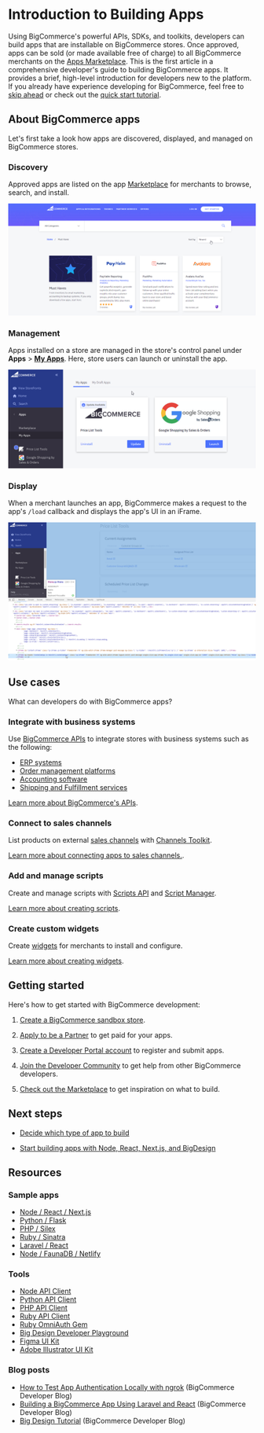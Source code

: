 # Introduction to Building Apps

Using BigCommerce's powerful APIs, SDKs, and toolkits, developers can build apps that are installable on BigCommerce stores. Once approved, apps can be sold (or made available free of charge) to all BigCommerce merchants on the [Apps Marketplace](https://www.bigcommerce.com/apps). This is the first article in a comprehensive developer's guide to building BigCommerce apps. It provides a brief, high-level introduction for developers new to the platform. If you already have experience developing for BigCommerce, feel free to [skip ahead](#next-steps) or check out the [quick start tutorial](/api-docs/apps/quick-start).


## About BigCommerce apps

Let's first take a look how apps are discovered, displayed, and managed on BigCommerce stores.

### Discovery
Approved apps are listed on the app [Marketplace](https://www.bigcommerce.com/apps/) for merchants to browse, search, and install.

![App Marketplace](https://raw.githubusercontent.com/bigcommerce/dev-docs/master/assets/images/apps-01-introduction-01.png "App Marketplace")

### Management
Apps installed on a store are managed in the store's control panel under **Apps** > [**My Apps**](https://login.bigcommerce.com/deep-links/manage/marketplace/apps/my-apps/drafts). Here, store users can launch or uninstall the app.

![App Management](https://raw.githubusercontent.com/bigcommerce/dev-docs/master/assets/images/apps-01-introduction-02.png  "App Management")

### Display
When a merchant launches an app, BigCommerce makes a request to the app's `/load` callback and displays the app's UI in an iFrame.

![App Display](https://raw.githubusercontent.com/bigcommerce/dev-docs/master/assets/images/apps-01-introduction-03.png  "App Display")

## Use cases
What can developers do with BigCommerce apps?

### Integrate with business systems
Use [BigCommerce APIs](/api-reference) to integrate stores with business systems such as the following:
* [ERP systems](https://www.bigcommerce.com/apps/erp/)
* [Order management platforms](https://www.bigcommerce.com/apps/catalog-order-management/)
* [Accounting software](https://www.bigcommerce.com/apps/accounting-tax/)
* [Shipping and Fulfillment services](https://www.bigcommerce.com/apps/shipping-fulfillment/)

[Learn more about BigCommerce's APIs](/api-reference).


### Connect to sales channels
List products on external [sales channels](https://www.bigcommerce.com/apps/sales-channels/) with [Channels Toolkit](/api-docs/channels/channels-toolkit-reference).

[Learn more about connecting apps to sales channels.](/api-docs/channels/overview).

### Add and manage scripts
Create and manage scripts with [Scripts API](/api-reference/store-management/scripts) and [Script Manager](https://support.bigcommerce.com/s/article/Using-Script-Manager).

[Learn more about creating scripts](/api-docs/storefront/scripts-overview).

### Create custom widgets
Create [widgets](https://support.bigcommerce.com/s/article/Page-Builder#builder) for merchants to install and configure.

[Learn more about creating widgets](/api-docs/storefront/widgets/widgets-overview).

## Getting started
Here's how to get started with BigCommerce development:
1. [Create a BigCommerce sandbox store](/api-docs/partner/getting-started/create-a-sandbox-store).

2. [Apply to be a Partner](https://www.bigcommerce.com/partners) to get paid for your apps.

3. [Create a Developer Portal account](https://devtools.bigcommerce.com/) to register and submit apps.

4. [Join the Developer Community](https://support.bigcommerce.com/s/group/0F913000000HLjECAW/bigcommerce-developers) to get help from other BigCommerce developers.
5. [Check out the Marketplace](https://www.bigcommerce.com/marketplace/) to get inspiration on what to build.


## Next steps
* [Decide which type of app to build](/api-docs/apps/guide/types)

* [Start building apps with Node, React, Next.js, and BigDesign](/api-docs/apps/quick-start)


## Resources

### Sample apps
* [Node / React / Next.js](https://github.com/bigcommerce/sample-app-nodejs)
* [Python / Flask](https://github.com/bigcommerce/hello-world-app-python-flask)
* [PHP / Silex](https://github.com/bigcommerce/hello-world-app-php-silex)
* [Ruby / Sinatra](https://github.com/bigcommerce/hello-world-app-ruby-sinatra)
* [Laravel / React](https://github.com/bigcommerce/laravel-react-sample-app)
* [Node / FaunaDB / Netlify](https://github.com/bigcommerce/channels-app/)

### Tools
* [Node API Client](https://github.com/bigcommerce/node-bigcommerce/)
* [Python API Client](https://github.com/bigcommerce/bigcommerce-api-python)
* [PHP API Client](https://github.com/bigcommerce/bigcommerce-api-php)
* [Ruby API Client](https://github.com/bigcommerce/bigcommerce-api-ruby)
* [Ruby OmniAuth Gem](https://github.com/bigcommerce/omniauth-bigcommerce)
* [Big Design Developer Playground](/big-design/)
* [Figma UI Kit](https://www.figma.com/file/jTVuUkiZ1j3rux8WHG4IKK/BigDesign-UI-Kit?node-id=0%3A1/duplicate)
* [Adobe Illustrator UI Kit](https://design.bigcommerce.com/bigdesign-ui-kit)

### Blog posts
* [How to Test App Authentication Locally with ngrok](https://medium.com/bigcommerce-developer-blog/how-to-test-app-authentication-locally-with-ngrok-149150bfe4cf) (BigCommerce Developer Blog)
* [Building a BigCommerce App Using Laravel and React](https://medium.com/bigcommerce-developer-blog/building-a-bigcommerce-app-using-laravel-and-react-711ceceb5006) (BigCommerce Developer Blog)
* [Big Design Tutorial](https://medium.com/bigcommerce-developer-blog/bigdesign-build-native-looking-uis-with-the-bigcommerce-design-system-fb06a01a24f2) (BigCommerce Developer Blog)
